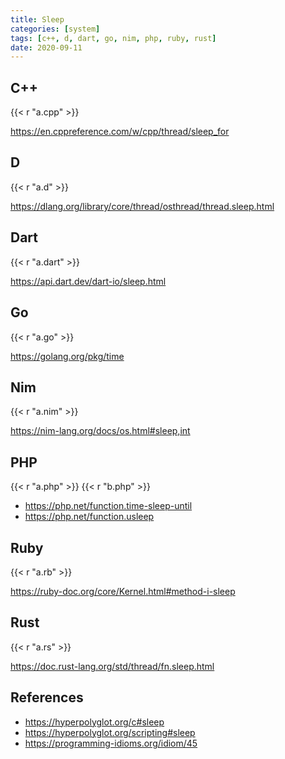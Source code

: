 ```yaml
---
title: Sleep
categories: [system]
tags: [c++, d, dart, go, nim, php, ruby, rust]
date: 2020-09-11
---
```


## C++

{{< r "a.cpp" >}}

<https://en.cppreference.com/w/cpp/thread/sleep_for>

## D

{{< r "a.d" >}}

<https://dlang.org/library/core/thread/osthread/thread.sleep.html>

## Dart

{{< r "a.dart" >}}

<https://api.dart.dev/dart-io/sleep.html>

## Go

{{< r "a.go" >}}

<https://golang.org/pkg/time>

## Nim

{{< r "a.nim" >}}

<https://nim-lang.org/docs/os.html#sleep,int>

## PHP

{{< r "a.php" >}}
{{< r "b.php" >}}

- <https://php.net/function.time-sleep-until>
- <https://php.net/function.usleep>

## Ruby

{{< r "a.rb" >}}

<https://ruby-doc.org/core/Kernel.html#method-i-sleep>

## Rust

{{< r "a.rs" >}}

<https://doc.rust-lang.org/std/thread/fn.sleep.html>

## References

- <https://hyperpolyglot.org/c#sleep>
- <https://hyperpolyglot.org/scripting#sleep>
- <https://programming-idioms.org/idiom/45>
